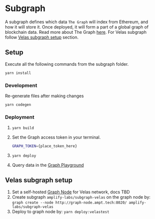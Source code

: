 # Subgraph

A subgraph defines which data `The Graph` will index from Ethereum, and how it will store it. Once deployed, it will form a part of a global graph of blockchain data. Read more about The Graph [here](https://thegraph.com/docs/developer/quick-start). For Velas subgraph follow [Velas subgraph setup](#) section.

## Setup

Execute all the following commands from the subgraph folder.

```bash
yarn install
```

### Development

Re-generate files after making changes

```bash
yarn codegen
```

### Deployment

1. ```bash
   yarn build
   ```
1. Set the Graph access token in your terminal.
    ```bash
    GRAPH_TOKEN={place_token_here}
    ```
1. ```bash
   yarn deploy
   ```
1. Query data in the [Graph Playground](https://thegraph.com/legacy-explorer/subgraph/amplify-labs/amplify-stage)

## Velas subgraph setup

1. Set a self-hosted [Graph Node](https://github.com/graphprotocol/graph-node) for Velas network, docs TBD
2. Create subgraph `amplify-labs/subgraph-velas` on the graph node by: `graph create --node http://graph-node.ampt.tech:8020/ amplify-labs/subgraph-velas`
3. Deploy to graph node by: `yarn deploy:velastest`
